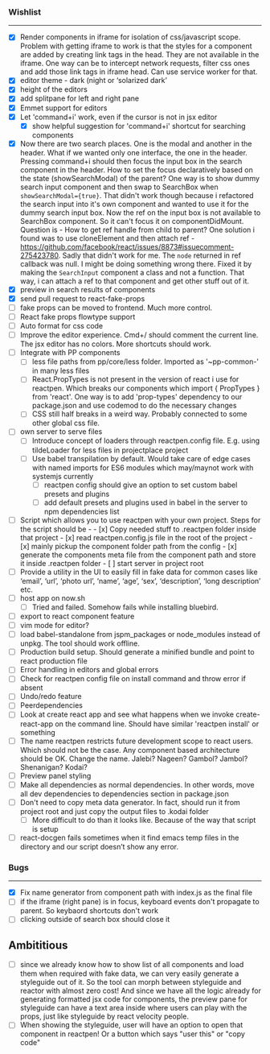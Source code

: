 ### Wishlist
---
- [x] Render components in iframe for isolation of css/javascript scope. Problem with getting iframe to work is that the styles for a component are added by creating link tags in the head. They are not available in the iframe. One way can be to intercept network requests, filter css ones and add those link tags in iframe head. Can use service worker for that.
- [x] editor theme - dark (night or ‘solarized dark’
- [x] height of the editors
- [x] add splitpane for left and right pane
- [x] Emmet support for editors
- [x] Let 'command+i' work, even if the cursor is not in jsx editor
  - [x] show helpful suggestion for 'command+i' shortcut for searching components
- [x] Now there are two search places. One is the modal and another in the header. What if we wanted only one interface, the one in the header. Pressing command+i should then focus the input box in the search component in the header. How to set the focus declaratively based on the state (showSearchModal) of the parent? One way is to show dummy search input component and then swap to SearchBox when `showSearchModal={true}`. That didn't work though because i refactored the search input into it's own component and wanted to use it for the dummy search input box. Now the ref on the input box is not available to SearchBox component. So it can't focus it on componentDidMount. Question is - How to get ref handle from child to parent? One solution i found was to use cloneElement and then attach ref - https://github.com/facebook/react/issues/8873#issuecomment-275423780. Sadly that didn't work for me. The `node` returned in ref callback was null. I might be doing something wrong there.
        Fixed it by making the `SearchInput` component a class and not a function. That way, i can attach a ref to that component and get other stuff out of it.
- [x] preview in search results of components
- [x] send pull request to react-fake-props
- [ ] fake props can be moved to frontend. Much more control.
- [ ] React fake props flowtype support
- [ ] Auto format for css code
- [ ] Improve the editor experience. Cmd+/ should comment the current line. The jsx editor has no colors. More shortcuts should work.
- [ ] Integrate with PP components
  - [ ] less file paths from pp/core/less folder. Imported as '~pp-common-<someting>' in many less files
  - [ ] React.PropTypes is not present in the version of react i use for reactpen. Which breaks our components which import { PropTypes } from 'react'. One way is to add 'prop-types' dependency to our package.json and use codemod to do the necessary changes
  - [ ] CSS still half breaks in a weird way. Probably connected to some other global css file.
- [ ] own server to serve files
  - [ ] Introduce concept of loaders through reactpen.config file. E.g. using tildeLoader for less files in projectplace project
  - [ ] Use babel transpilation by default. Would take care of edge cases with named imports for ES6 modules which may/maynot work with systemjs 
  currently
    - [ ] reactpen config should give an option to set custom babel presets and plugins
    - [ ] add default presets and plugins used in babel in the server to npm dependencies list
- [ ] Script which allows you to use reactpen with your own project. Steps for the script should be - 
      - [x] Copy needed stuff to .reactpen folder inside that project
      - [x] read reactpen.config.js file in the root of the project
      - [x] mainly pickup the component folder path from the config
      - [x] generate the components meta file from the component path and store it inside .reactpen folder
      - [ ] start server in project root
- [ ] Provide a utility in the UI to easily fill in fake data for common cases like ‘email’, ‘url’, ‘photo url’, ‘name’, ‘age’, ‘sex’, ‘description’, ‘long description’ etc.
- [ ] host app on now.sh
  - [ ] Tried and failed. Somehow fails while installing bluebird.
- [ ] export to react component feature
- [ ] vim mode for editor?
- [ ] load babel-standalone from jspm_packages or node_modules instead of unpkg. The tool should work offline.
- [ ] Production build setup. Should generate a minified bundle and point to react production file 
- [ ] Error handling in editors and global errors 
- [ ] Check for reactpen config file on install command and throw error if absent
- [ ] Undo/redo feature 
- [ ] Peerdependencies
- [ ] Look at create react app and see what happens when we invoke create-react-app on the command line. Should have similar 'reactpen install' or something 
- [ ] The name reactpen restricts future development scope to react users. Which should not be the case. Any component based architecture should be OK. Change the name. Jalebi? Nageen? Gambol? Jambol? Shenanigan? Kodai?
- [ ] Preview panel styling 
- [ ] Make all dependencies as normal dependencies. In other words, move all dev dependencies to dependencies section in package.json
- [ ] Don't need to copy meta data generator. In fact, should run it from project root and just copy the output files to .kodai folder 
  - [ ] More difficult to do than it looks like. Because of the way that script is setup
- [ ] react-docgen fails sometimes when it find emacs temp files in the directory and our script doesn’t show any error.

### Bugs
-----
- [x] Fix name generator from component path with index.js as the final file
- [ ] if the iframe (right pane) is in focus, keyboard events don't propagate to parent. So keybaord shortcuts don't work
- [ ] clicking outside of search box should close it

## Ambititious

- [ ] since we already know how to show list of all components and load them when required with fake data, we can very easily generate a styleguide out of it. So the tool can morph between styleguide and reactor with almost zero cost! And since we have all the logic already for generating formatted jsx code for components, the preview pane for styleguide can have a text area inside where users can play with the props, just like styleguide by react velocity people.
- [ ] When showing the styleguide, user will have an option to open that component in reactpen! Or a button which says "user this" or "copy code"
